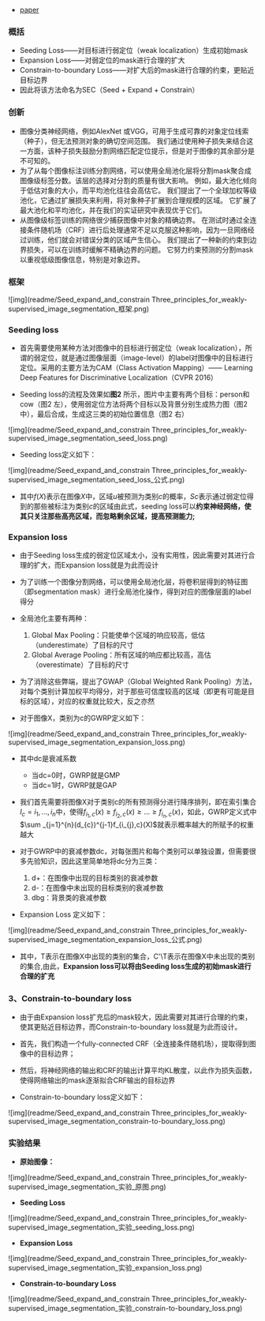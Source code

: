 * [paper](paper/2016-Seed,%20expand%20and%20constrain%20Three%20principles%20for%20weakly-supervised%20image%20segmentation.pdf)

### 概括

* Seeding Loss——对目标进行弱定位（weak localization）生成初始mask
* Expansion Loss——对弱定位的mask进行合理的扩大
* Constrain-to-boundary Loss——对扩大后的mask进行合理的约束，更贴近目标边界
* 因此将该方法命名为SEC（Seed + Expand + Constrain）

### 创新

- 图像分类神经网络，例如AlexNet 或VGG，可用于生成可靠的对象定位线索（种子），但无法预测对象的确切空间范围。 我们通过使用种子损失来结合这一方面，该种子损失鼓励分割网络匹配定位提示，但是对于图像的其余部分是不可知的。
- 为了从每个图像标注训练分割网络，可以使用全局池化层将分割mask聚合成图像级标签分数。该层的选择对分割的质量有很大影响。 例如，最大池化倾向于低估对象的大小，而平均池化往往会高估它。 我们提出了一个全球加权等级池化，它通过扩展损失来利用，将对象种子扩展到合理规模的区域。 它扩展了最大池化和平均池化，并在我们的实证研究中表现优于它们。
- 从图像级标签训练的网络很少捕获图像中对象的精确边界。 在测试时通过全连接条件随机场（CRF）进行后处理通常不足以克服这种影响，因为一旦网络经过训练，他们就会对错误分类的区域产生信心。 我们提出了一种新的约束到边界损失，可以在训练时缓解不精确边界的问题。 它努力约束预测的分割mask以重视低级图像信息，特别是对象边界。

### 框架

![img](readme/Seed_expand_and_constrain Three_principles_for_weakly-supervised_image_segmentation_框架.png)

### Seeding loss

* 首先需要使用某种方法对图像中的目标进行弱定位（weak localization），所谓的弱定位，就是通过图像层面（image-level）的label对图像中的目标进行定位。采用的主要方法为CAM（Class Activation Mapping）—— Learning Deep Features for Discriminative Localization（CVPR 2016）

* Seeding loss的流程及效果如**图2** 所示，图片中主要有两个目标：person和cow（图2 左），使用弱定位方法将两个目标以及背景分别生成热力图（图2 中），最后合成，生成这三类的初始位置信息（图2 右）

![img](readme/Seed_expand_and_constrain Three_principles_for_weakly-supervised_image_segmentation_seed_loss.png)

* Seeding loss定义如下：

![img](readme/Seed_expand_and_constrain Three_principles_for_weakly-supervised_image_segmentation_seed_loss_公式.png)

* 其中$f(X)$表示在图像$X$中，区域$u$被预测为类别$c$的概率，$Sc$表示通过弱定位得到的那些被标注为类别$c$的区域由此式，seeding loss可以**约束神经网络，使其只关注那些高亮区域，而忽略剩余区域，提高预测能力;**

### Expansion loss  

* 由于Seeding loss生成的弱定位区域太小，没有实用性，因此需要对其进行合理的扩大，而Expansion loss就是为此而设计
* 为了训练一个图像分割网络，可以使用全局池化层，将卷积层得到的特征图（即segmentation mask）进行全局池化操作，得到对应的图像层面的label得分
* 全局池化主要有两种：
  1. Global Max Pooling：只能使单个区域的响应较高，低估（underestimate）了目标的尺寸
  2. Global Average Pooling：所有区域的响应都比较高，高估（overestimate）了目标的尺寸
*  为了消除这些弊端，提出了GWAP（Global Weighted Rank Pooling）方法，对每个类别计算加权平均得分，对于那些可信度较高的区域（即更有可能是目标的区域），对应的权重就比较大，反之亦然

* 对于图像X，类别为c的GWRP定义如下：

![img](readme/Seed_expand_and_constrain Three_principles_for_weakly-supervised_image_segmentation_expansion_loss.png)

* 其中dc是衰减系数
  * 当dc=0时，GWRP就是GMP
  * 当dc=1时，GWRP就是GAP

* 我们首先需要将图像X对于类别c的所有预测得分进行降序排列，即在索引集合$I_{c}={i_{1},...,i_{n}}$中，使得$f_{i_{1},c}(x)\geq f_{i_{2},c}(x)\geq ...\geq f_{i_{n},c}(x)$，如此，GWRP定义式中$\sum _{j=1}^{n}(d_{c})^{j-1}f_{i_{j},c}(X)$就表示概率越大的所赋予的权重越大

* 对于GWRP中的衰减参数dc，对每张图片和每个类别可以单独设置，但需要很多先验知识，因此这里简单地将dc分为三类：
  1. d+：在图像中出现的目标类别的衰减参数
  2. d-：在图像中未出现的目标类别的衰减参数
  3. dbg：背景类的衰减参数

* Expansion Loss 定义如下：

![img](readme/Seed_expand_and_constrain Three_principles_for_weakly-supervised_image_segmentation_expansion_loss_公式.png)

* 其中，T表示在图像X中出现的类别的集合，C'\T表示在图像X中未出现的类别的集合,由此，**Expansion loss可以将由Seeding loss生成的初始mask进行合理的扩充**

### 3、Constrain-to-boundary loss

* 由于由Expansion loss扩充后的mask较大，因此需要对其进行合理的约束，使其更贴近目标边界，而Constrain-to-boundary loss就是为此而设计。

* 首先，我们构造一个fully-connected CRF（全连接条件随机场），提取得到图像中的目标边界；
* 然后，将神经网络的输出和CRF的输出计算平均KL散度，以此作为损失函数，使得网络输出的mask逐渐拟合CRF输出的目标边界

* Constrain-to-boundary loss定义如下：

![img](readme/Seed_expand_and_constrain Three_principles_for_weakly-supervised_image_segmentation_constrain-to-boundary_loss.png)

### 实验结果

* **原始图像：**

![img](readme/Seed_expand_and_constrain Three_principles_for_weakly-supervised_image_segmentation_实验_原图.png)

* **Seeding Loss**

![img](readme/Seed_expand_and_constrain Three_principles_for_weakly-supervised_image_segmentation_实验_seeding_loss.png)

* **Expansion Loss**

![img](readme/Seed_expand_and_constrain Three_principles_for_weakly-supervised_image_segmentation_实验_expansion_loss.png)

* **Constrain-to-boundary Loss**

![img](readme/Seed_expand_and_constrain Three_principles_for_weakly-supervised_image_segmentation_实验_constrain-to-boundary_loss.png)